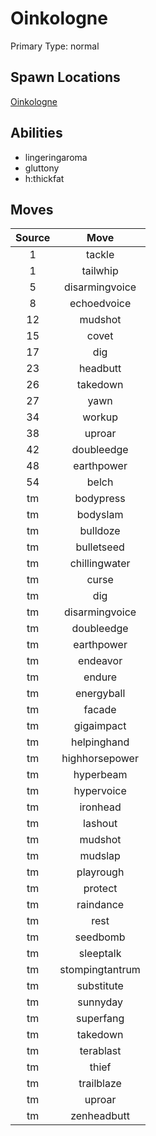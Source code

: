 # Oinkologne  
Primary Type: normal  
  
## Spawn Locations  
[Oinkologne](/data/spawn_presets/oinkologne.md)  
  
## Abilities  
  * lingeringaroma
  * gluttony
  * h:thickfat
  
  
## Moves  
  
| Source | Move |  
|:---:|:---:|  
| 1 | tackle |  
| 1 | tailwhip |  
| 5 | disarmingvoice |  
| 8 | echoedvoice |  
| 12 | mudshot |  
| 15 | covet |  
| 17 | dig |  
| 23 | headbutt |  
| 26 | takedown |  
| 27 | yawn |  
| 34 | workup |  
| 38 | uproar |  
| 42 | doubleedge |  
| 48 | earthpower |  
| 54 | belch |  
| tm | bodypress |  
| tm | bodyslam |  
| tm | bulldoze |  
| tm | bulletseed |  
| tm | chillingwater |  
| tm | curse |  
| tm | dig |  
| tm | disarmingvoice |  
| tm | doubleedge |  
| tm | earthpower |  
| tm | endeavor |  
| tm | endure |  
| tm | energyball |  
| tm | facade |  
| tm | gigaimpact |  
| tm | helpinghand |  
| tm | highhorsepower |  
| tm | hyperbeam |  
| tm | hypervoice |  
| tm | ironhead |  
| tm | lashout |  
| tm | mudshot |  
| tm | mudslap |  
| tm | playrough |  
| tm | protect |  
| tm | raindance |  
| tm | rest |  
| tm | seedbomb |  
| tm | sleeptalk |  
| tm | stompingtantrum |  
| tm | substitute |  
| tm | sunnyday |  
| tm | superfang |  
| tm | takedown |  
| tm | terablast |  
| tm | thief |  
| tm | trailblaze |  
| tm | uproar |  
| tm | zenheadbutt |  
  
